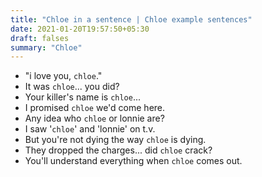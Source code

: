 ```yaml
---
title: "Chloe in a sentence | Chloe example sentences"
date: 2021-01-20T19:57:50+05:30
draft: falses
summary: "Chloe"
---
```

- "i love you, `chloe`."
- It was `chloe`... you did?
- Your killer's name is `chloe`...
- I promised `chloe` we'd come here.
- Any idea who `chloe` or lonnie are?
- I saw '`chloe`' and 'lonnie' on t.v.
- But you're not dying the way `chloe` is dying.
- They dropped the charges... did `chloe` crack?
- You'll understand everything when `chloe` comes out.
                 
